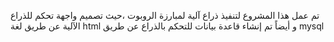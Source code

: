 تم عمل هذا المشروع لتنفيذ ذراع آلية لمبارزة الروبوت ،حيث تصميم واجهة تحكم للذراع الآلية عن طريق لغة html 
و أيضاً تم إنشاء قاعدة بيانات للتحكم بالذراع عن طريق mysql 
